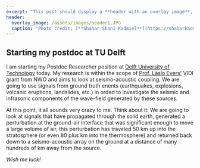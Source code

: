 ```yaml
---
excerpt: "This post should display a **header with an overlay image**, if the theme supports it."
header:
  overlay_image: /assets/images/header1.JPG
  caption: "Photo credit: [**Shahar Shani-Kadmiel**](https://shaharkadmiel.github.io)"
---
```


## Starting my postdoc at TU Delft

I am starting my Postdoc Researcher position at [Delft University of Technology](https://www.tudelft.nl/en/ceg/about-faculty/departments/geoscience-engineering/sections/applied-geophysics-petrophysics/) today. My research is within the scope of [Prof. Läslo Evers'](https://www.tudelft.nl/en/ceg/about-faculty/departments/geoscience-engineering/sections/applied-geophysics-petrophysics/staff/academic-staff/prof-dr-lg-laeslo-evers/) VIDI grant from NWO and aims to look at seismo-acoustic coupling. We are going to use signals from ground truth enents (earthquakes, explosions, volcanic eruptions, landslides, etc.) in orded to investigate the seismic and infrasonic components of the wave-field generated by these sources.

At this point, it all sounds very crazy to me. Think about it: We are going to look at signals that have propagated through the solid earth, generated a perturbation at the ground-air interface that was significant enough to move a large volume of air, this perturbation has traveled 50 km up into the stratosphere (or even 80 plus km into the thermosphere) and returned back down to a seismo-acoustic array on the ground at a distance of many hundreds of km away from the source.

*Wish me luck!*
